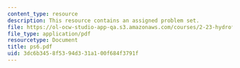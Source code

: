 ```yaml
---
content_type: resource
description: This resource contains an assigned problem set.
file: https://ol-ocw-studio-app-qa.s3.amazonaws.com/courses/2-23-hydrofoils-and-propellers-spring-2007/3dc6b3458f5394d331a100f684f3791f_ps6.pdf
file_type: application/pdf
resourcetype: Document
title: ps6.pdf
uid: 3dc6b345-8f53-94d3-31a1-00f684f3791f
---
```

